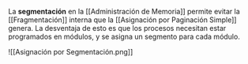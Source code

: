 La **segmentación** en la [[Administración de Memoria]] permite evitar la [[Fragmentación]] interna que la [[Asignación por Paginación Simple]] genera. La desventaja de esto es que los procesos necesitan estar programados en módulos, y se asigna un segmento para cada módulo.

![[Asignación por Segmentación.png]]

